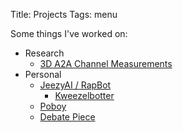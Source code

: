 Title: Projects
Tags: menu

Some things I've worked on:

* Research
    - [3D A2A Channel Measurements]({filename}./projects/a2a_3d.md)
* Personal
    - [JeezyAI / RapBot]({filename}./projects/jeezy.md)
        - [Kweezelbotter]({filename}./projects/kweezy.md)
    - [Poboy]({filename}./projects/poboy.md)
    - [Debate Piece]({filename}./projects/debate.md)
